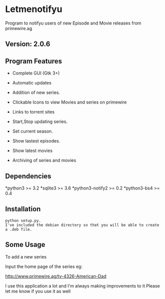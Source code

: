Letmenotifyu
====================

Program to notifyu users of new Episode and Movie releases from primewire.ag

Version: 2.0.6
-------------------

Program Features
----------------------
    
*    Complete GUI (Gtk 3+)

*    Automatic updates

*    Addition of new series.

*    Clickable Icons to view Movies and series on primewire

*    Links to torrent sites

*    Start,Stop updating series.

*    Set current season.

*    Show lastest episodes.

*    Show latest movies

*    Archiving of series and movies


Dependencies
----------------

*python3 >= 3.2
*sqlite3 >= 3.6
*python3-notify2 >= 0.2
*python3-bs4 >= 0.4


Installation
----------------------------

    python setup.py.
    I've included the debian directory so that you will be able to create a .deb file.


Some Usage
--------------------------

To add a new series

Input the home page of the series eg:

http://www.primewire.ag/tv-4326-American-Dad

I use this application a lot and I'm always making improvements to it Please let me know if you use it as well
